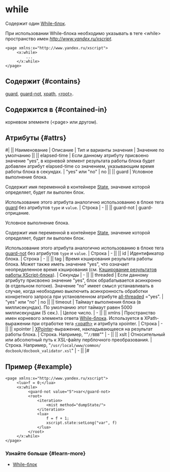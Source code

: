 # while

Содержит один [While-блок](../concepts/block-while-ov.md).

При использовании While-блока необходимо указывать в теге \<while\> пространство имен _http://www.yandex.ru/xscript_.

```
<page xmlns:x="http://www.yandex.ru/xscript">
     <x:while>
         ...
     </x:while>
</page>
```

## Содержит {#contains}

[guard](guard.md), [guard-not](guard-not.md), [xpath](xpath.md), [\<root\>](root.md).

## Содержится в {#contained-in}

корневом элементе (\<page\> или другом).

## Атрибуты {#attrs}

#|
|| Наименование | Описание | Тип и варианты значения | Значение по умолчанию ||
|| elapsed-time | Если данному атрибуту присвоено значение "yes", в корневой элемент результата работы блока будет добавлен атрибут elapsed-time со значением, указывающим время работы блока в секундах. | "yes" или "no" | no ||
|| guard | Условное выполнение блока.

Содержит имя переменной в контейнере [State](../concepts/state-ov.md), значение которой определяет, будет ли выполен блок.

Использование этого атрибута аналогично использованию в блоке тега [guard](../reference/guard.md) без атрибутов `type` и `value`. | Строка | - ||
|| guard-not | guard-отрицание.

Условное выполнение блока.

Содержит имя переменной в контейнере [State](../concepts/state-ov.md), значение которой определяет, будет ли выполен блок.

Использование этого атрибута аналогично использованию в блоке тега [guard-not](../reference/guard-not.md) без атрибутов `type` и `value`. | Строка | - ||
|| id | Идентификатор блока. | Строка | - ||
|| tag | Время кэширования результата работы блока. Может также иметь значение "yes", что означает неопределенное время кэширования (см. [Кэширование результатов работы XScript-блока](../concepts/block-results-caching.md)). | Секунды | - ||
|| threaded | Если данному атрибуту присвоено значение "yes", блок обрабатывается асинхронно (в отдельном потоке). Значение "no" имеет смысл устанавливать в случае, когда необходимо выключить асинхронность обработки конкретного запроса при установленном атрибуте [all-threaded](../reference/xscript.md#all-treaded) ="yes". | "yes" или "no" | no ||
|| timeout | Таймаут выполнения блока (в миллисекундах). По умолчанию этот таймаут равен 5000 миллисекундам (5 сек.). | Целое число. | - ||
|| xmlns | Пространство имен корневого элемента ответа [While-блока](../concepts/block-while-ov.md). Используется в XPath-выражении при отработке тега [\<xpath\>](../reference/xpath.md) и атрибута xpointer. | Строка | - ||
|| xpointer | [XPointer](../appendices/xpointer.md)-выражение, накладывающееся на результат работы блока. | Строка. Например, ""`//BBB`"" | - ||
|| xslt | Относительный или абсолютный путь к XSL-файлу перблочного преобразования. | Строка. Например, "`/usr/local/www/common/ docbook/docbook_validator.xsl`" | - ||
|#

## Пример {#example}

```
<page xmlns:x="http://www.yandex.ru/xscript">
     <lua>f = 0;</lua>
     <x:while>
          <guard-not value="5">var</guard-not>
          <root>
              <iteration>
                  <mist method="dumpState/">
              </iteration>
              <lua>
                  f = f + 1;
                  xscript.state:setLong("var", f)
              </lua>
          </root>
     </x:while>
</page>
```

### Узнайте больше {#learn-more}
* [While-блок](../concepts/block-while-ov.md)